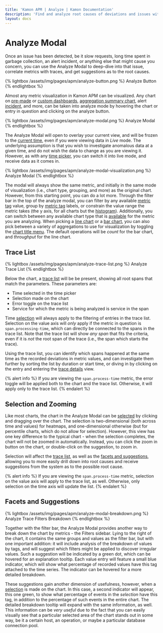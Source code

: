 ```yaml
---
title: 'Kamon APM | Analyze | Kamon Documentation'
description: 'Find and analyze root causes of deviations and issues with Kamon APM Analyze'
layout: docs
---
```


Analyze Modal
=============

<div data-video-src="/assets/video/analyze.mp4" data-caption="Analyze" />

Once an issue has been detected, be it slow requests, long time spent in garbage collection, an alert incident, or anything else that might cause you concern,
you can use the Analyze Modal to deep-dive into that issue, correlate metrics with traces, and get suggestions as to the root causes.

{% lightbox /assets/img/pages/apm/analyze-button.png %}
Analyze Button
{% endlightbox %}

Almost any metric visualization in Kamon APM can be visualized. Any chart on [pre-made][integrations] or [custom dashboards][dashboards], [aggregation summary chart],
alert [incident], and more, can be taken into analyze mode by hovering the chart or entry in question and clicking on the analyze button.

{% lightbox /assets/img/pages/apm/analyze-modal.png %}
Analyze Modal
{% endlightbox %}

The Analyze Modal will open to overlay your current view, and will be frozen to the [current time][time picker], even if you were viewing data in _Live_ mode. The underlying
assumption is that you wish to investigate anomalous data at a given time, and do not wish the data to change as you are viewing it. However, as with any [time picker], you
can switch it into live mode, and receive data as it comes in.

{% lightbox /assets/img/pages/apm/analyze-modal-visualization.png %}
Analyze Modal
{% endlightbox %}

The modal will always show the same metric, and initially in the same mode of visualization (i.e., chart type, grouping, and more) as the original chart. However, from this
starting point, you can do a lot more. Through the filter bar in the top of the analyze modal, you can filter by any available [metric tag] value, group by [metric tag] labels,
or constrain the value range the metric takes (the y axis, for all charts but the [histogram]). Additionally, you can switch between any available chart type that is [available][chart types] for the metric you are analyzing. When picking a [line chart] or a [bar chart], you can also pick between a variety of aggregations to use for visualization by
toggling the [chart title menu]. The default operations will be _count_ for the bar chart, and _throughput_ for the line chart.

Trace List
----------

{% lightbox /assets/img/pages/apm/analyze-trace-list.png %}
Analyze Trace List
{% endlightbox %}

Below the chart, a [trace list] will be be present, showing all root spans that match the parameters. These parameters are:

* Time selected in the time picker
* Selection made on the chart
* Error toggle on the trace list
* Service for which the metric is being analyzed is service in the span

Time [selection](#selection) will always apply to the filtering of entries in the trace list. Selection on the value axis will _only_ apply if the metric in question is
`span.processing-time`, which can directly be connected to the spans in the trace list. Note that the trace list will show _any span_ that fits the criteria, even if it is _not_ the root span of the trace (i.e., the span which starts the trace).

Using the trace list, you can identify which spans happened at the same time as the recorded deviations in metric values, and can investigate them further by sorting the list by
duration or start time, or diving in by clicking on the entry and entering the [trace details] view.

{% alert info %}
If you are viewing the `span.process-time` metric, the error toggle will be applied both to the chart and the trace list. Otherwise, it will apply only to the trace list.
{% endalert %}

Selection and Zooming
----------------------

Like most charts, the chart in the Analyze Modal can be [selected][selection] by clicking and dragging over the chart. The selection is two-dimensional (both across time and values)
for heatmaps, and one-dimensional otherwise (but for percentile charts, which do not allow for selection). However, this view has one key difference to the typical chart - when the
selection completes, the chart will not be zoomed in automatically. Instead, you can click the zoom in button on the chart, or double-click on the suggestion, to zoom in.

Selection will affect the [trace list](#trace-list), as well as the [facets and suggestions](#facets-and-suggestions), allowing you to more easily drill down into root causes and
receive suggestions from the system as to the possible root cause.

{% alert info %}
If you are viewing the `span.process-time` metric, selection on the value axis will apply to the trace list, as well. Otherwise, only selection on the time axis will update the list.
{% endalert %}

Facets and Suggestions
-----------------------

{% lightbox /assets/img/pages/apm/analyze-modal-breakdown.png %}
Analyze Trace Filters Breakdown
{% endlightbox %}

Together with the filter bar, the Analyze Modal provides another way to break down the chart by metrics - the Filters sidebar. Lying to the right of the chart, it contains the
same groups and values as the filter bar, but with one important addition: it will include analysis of the breakdown of values by tags, and will suggest which filters might be
applied to discover irregular values. Such a suggestion will be indicated by a green dot, which can be hovered for an explanation tooltip. Each value entry will feature a small
blue indicator, which will show what percentage of recorded values have this tag attached to the time series. The indicator can be hovered for a more detailed breakdown.

These suggestions gain another dimension of usefulness, however, when a [selection](#selection-and-zooming) is made on the chart. In this case, a second indicator will appear, this
one green, to show what percentage of events in the _selection_ have this tag, in addition to the percentage of such events in the entire chart. The detailed breakdown tooltip will
expand with the same information, as well. This information can be _very useful_ due to the fact that you can easily visually see that a particular selected area of the chart stands
out in some way, be it a certain host, an operation, or maybe a particular database connection pool.


[integrations]: ../../services/service-details/#integrations
[dashboards]: ../../dashboards/introduction/
[aggregation summary chart]: ../../general/aggregation-summary-chart/
[incident]: ../../alerts/incidents/
[time picker]: ../../general/time-picker/
[analyze time picker]: ../../general/time-picker/#analyze-time-picker
[metric tag]: ../../../core/metrics/
[histogram]: ../../general/charts/#histogram-charts
[line chart]: ../../general/charts/#line-charts
[bar chart]: ../../general/charts/#bar-charts
[chart types]: ../../general/charts/#chart-types
[chart title menu]: ../../general/charts/#chart-operations
[trace list]: ../../traces/trace-list/
[trace details]: ../../traces/trace-details/
[selection]: ../../general/charts/#hover-selection-and-zoom
